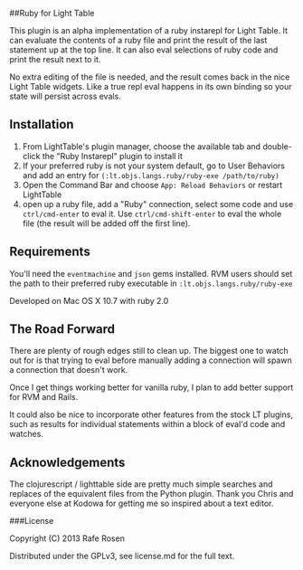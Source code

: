##Ruby for Light Table

This plugin is an alpha implementation of a ruby instarepl for Light Table.  It can evaluate the contents of a ruby file and print the result of the last statement up at the top line.  It can also eval selections of ruby code and print the result next to it.

No extra editing of the file is needed, and the result comes back in the nice Light Table widgets.  Like a true repl eval happens in its own binding so your state will persist across evals.

## Installation

1.  From LightTable's plugin manager, choose the available tab and double-click the "Ruby Instarepl" plugin to install it
2.  If your preferred ruby is not your system default, go to User Behaviors and add an entry for `(:lt.objs.langs.ruby/ruby-exe /path/to/ruby)`
3.  Open the Command Bar and choose `App: Reload Behaviors` or restart LightTable
4.  open up a ruby file, add a "Ruby" connection, select some code and use `ctrl/cmd-enter` to eval it.  Use `ctrl/cmd-shift-enter` to eval the whole file (the result will be added off the first line).

## Requirements

You'll need the `eventmachine` and `json` gems installed.  RVM users should set the path to their preferred ruby executable in `:lt.objs.langs.ruby/ruby-exe`

Developed on Mac OS X 10.7 with ruby 2.0

## The Road Forward
There are plenty of rough edges still to clean up.  The biggest one to watch out for is that trying to eval before manually adding a connection will spawn a connection that doesn't work.

Once I get things working better for vanilla ruby, I plan to add better support for RVM and Rails.

It could also be nice to incorporate other features from the stock LT plugins, such as results for individual statements within a block of eval'd code and watches.

## Acknowledgements

The clojurescript / lighttable side are pretty much simple searches and replaces of the equivalent files from the Python plugin.  Thank you Chris and everyone else at Kodowa for getting me so inspired about a text editor.

###License

Copyright (C) 2013 Rafe Rosen

Distributed under the GPLv3, see license.md for the full text.
